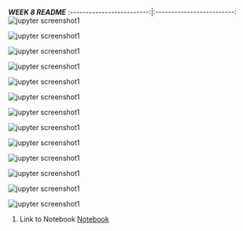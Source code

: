 ***WEEK 8 README***
:-------------------------:|:-------------------------:
![jupyter screenshot1](img/DISweek8shot1.png)    

![jupyter screenshot1](img/DISweek8shot2.png)    

![jupyter screenshot1](img/DISweek8shot3.png)    

![jupyter screenshot1](img/DISweek8shot4.png)    

![jupyter screenshot1](img/DISweek8shot5.png)    

![jupyter screenshot1](img/DISweek8shot6.png)    

![jupyter screenshot1](img/DISweek8shot7.png) 

![jupyter screenshot1](img/DISweek8shot8.png) 

![jupyter screenshot1](img/DISweek8shot9.png) 

![jupyter screenshot1](img/DISweek8shot10.png) 

![jupyter screenshot1](img/DISweek8shot11.png) 

![jupyter screenshot1](img/DISweek8shot12.png) 

![jupyter screenshot1](img/DISweek8shot13.png) 


1. Link to Notebook
[Notebook](documents/DISweek8.ipynb "Week 8 notebook")